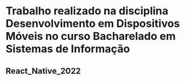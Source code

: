 # Trabalho realizado na disciplina Desenvolvimento em Dispositivos Móveis no curso Bacharelado em Sistemas de Informação

## React_Native_2022
